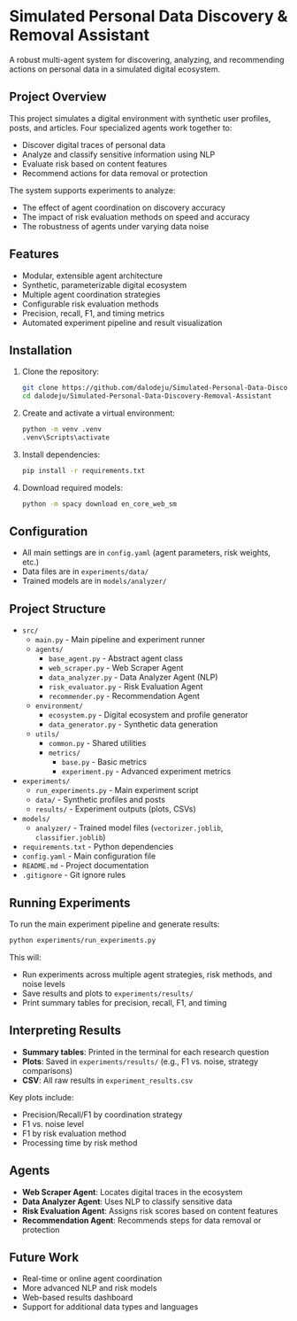 # Simulated Personal Data Discovery & Removal Assistant

A robust multi-agent system for discovering, analyzing, and recommending actions on personal data in a simulated digital ecosystem.

## Project Overview

This project simulates a digital environment with synthetic user profiles, posts, and articles. Four specialized agents work together to:
- Discover digital traces of personal data
- Analyze and classify sensitive information using NLP
- Evaluate risk based on content features
- Recommend actions for data removal or protection

The system supports experiments to analyze:
- The effect of agent coordination on discovery accuracy
- The impact of risk evaluation methods on speed and accuracy
- The robustness of agents under varying data noise

## Features

- Modular, extensible agent architecture
- Synthetic, parameterizable digital ecosystem
- Multiple agent coordination strategies
- Configurable risk evaluation methods
- Precision, recall, F1, and timing metrics
- Automated experiment pipeline and result visualization

## Installation

1. Clone the repository:
   ```bash
   git clone https://github.com/dalodeju/Simulated-Personal-Data-Discovery-Removal-Assistant.git
   cd dalodeju/Simulated-Personal-Data-Discovery-Removal-Assistant
   ```
2. Create and activate a virtual environment:
   ```bash
   python -m venv .venv
   .venv\Scripts\activate 
   ```
3. Install dependencies:
   ```bash
   pip install -r requirements.txt
   ```
4. Download required models:
   ```bash
   python -m spacy download en_core_web_sm
   ```

## Configuration

- All main settings are in `config.yaml` (agent parameters, risk weights, etc.)
- Data files are in `experiments/data/`
- Trained models are in `models/analyzer/`

## Project Structure

- `src/`
  - `main.py` - Main pipeline and experiment runner
  - `agents/`
    - `base_agent.py` - Abstract agent class
    - `web_scraper.py` - Web Scraper Agent
    - `data_analyzer.py` - Data Analyzer Agent (NLP)
    - `risk_evaluator.py` - Risk Evaluation Agent
    - `recommender.py` - Recommendation Agent
  - `environment/`
    - `ecosystem.py` - Digital ecosystem and profile generator
    - `data_generator.py` - Synthetic data generation
  - `utils/`
    - `common.py` - Shared utilities
    - `metrics/`
      - `base.py` - Basic metrics
      - `experiment.py` - Advanced experiment metrics
- `experiments/`
  - `run_experiments.py` - Main experiment script
  - `data/` - Synthetic profiles and posts
  - `results/` - Experiment outputs (plots, CSVs)
- `models/`
  - `analyzer/` - Trained model files (`vectorizer.joblib`, `classifier.joblib`)
- `requirements.txt` - Python dependencies
- `config.yaml` - Main configuration file
- `README.md` - Project documentation
- `.gitignore` - Git ignore rules

## Running Experiments

To run the main experiment pipeline and generate results:
```bash
python experiments/run_experiments.py
```
This will:
- Run experiments across multiple agent strategies, risk methods, and noise levels
- Save results and plots to `experiments/results/`
- Print summary tables for precision, recall, F1, and timing

## Interpreting Results

- **Summary tables**: Printed in the terminal for each research question
- **Plots**: Saved in `experiments/results/` (e.g., F1 vs. noise, strategy comparisons)
- **CSV**: All raw results in `experiment_results.csv`

Key plots include:
- Precision/Recall/F1 by coordination strategy
- F1 vs. noise level
- F1 by risk evaluation method
- Processing time by risk method

## Agents

- **Web Scraper Agent**: Locates digital traces in the ecosystem
- **Data Analyzer Agent**: Uses NLP to classify sensitive data
- **Risk Evaluation Agent**: Assigns risk scores based on content features
- **Recommendation Agent**: Recommends steps for data removal or protection

## Future Work

- Real-time or online agent coordination
- More advanced NLP and risk models
- Web-based results dashboard
- Support for additional data types and languages
